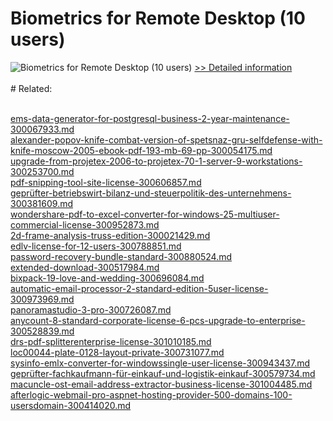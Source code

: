 # Biometrics for Remote Desktop (10 users)
![Biometrics for Remote Desktop (10 users)](https://mycommerce.akamaized.net/api/pimages/P300765875/BIG/300765875.GIF)
[>> Detailed information](https://secure.shareit.com/shareit/product.html?productid=300765875&affiliateid=200057808)<br/><br/># Related:

<br />[ems-data-generator-for-postgresql-business-2-year-maintenance-300067933.md](https://github.com/downloadplanet/downloadplanet/blob/main/ems-data-generator-for-postgresql-business-2-year-maintenance-300067933.md)<br />[alexander-popov-knife-combat-version-of-spetsnaz-gru-selfdefense-with-knife-moscow-2005-ebook-pdf-193-mb-69-pp-300054175.md](https://github.com/downloadplanet/downloadplanet/blob/main/alexander-popov-knife-combat-version-of-spetsnaz-gru-selfdefense-with-knife-moscow-2005-ebook-pdf-193-mb-69-pp-300054175.md)<br />[upgrade-from-projetex-2006-to-projetex-70-1-server-9-workstations-300253700.md](https://github.com/downloadplanet/downloadplanet/blob/main/upgrade-from-projetex-2006-to-projetex-70-1-server-9-workstations-300253700.md)<br />[pdf-snipping-tool-site-license-300606857.md](https://github.com/downloadplanet/downloadplanet/blob/main/pdf-snipping-tool-site-license-300606857.md)<br />[geprüfter-betriebswirt-bilanz-und-steuerpolitik-des-unternehmens-300381609.md](https://github.com/downloadplanet/downloadplanet/blob/main/geprüfter-betriebswirt-bilanz-und-steuerpolitik-des-unternehmens-300381609.md)<br />[wondershare-pdf-to-excel-converter-for-windows-25-multiuser-commercial-license-300952873.md](https://github.com/downloadplanet/downloadplanet/blob/main/wondershare-pdf-to-excel-converter-for-windows-25-multiuser-commercial-license-300952873.md)<br />[2d-frame-analysis-truss-edition-300021429.md](https://github.com/downloadplanet/downloadplanet/blob/main/2d-frame-analysis-truss-edition-300021429.md)<br />[edlv-license-for-12-users-300788851.md](https://github.com/downloadplanet/downloadplanet/blob/main/edlv-license-for-12-users-300788851.md)<br />[password-recovery-bundle-standard-300880524.md](https://github.com/downloadplanet/downloadplanet/blob/main/password-recovery-bundle-standard-300880524.md)<br />[extended-download-300517984.md](https://github.com/downloadplanet/downloadplanet/blob/main/extended-download-300517984.md)<br />[bixpack-19-love-and-wedding-300696084.md](https://github.com/downloadplanet/downloadplanet/blob/main/bixpack-19-love-and-wedding-300696084.md)<br />[automatic-email-processor-2-standard-edition-5user-license-300973969.md](https://github.com/downloadplanet/downloadplanet/blob/main/automatic-email-processor-2-standard-edition-5user-license-300973969.md)<br />[panoramastudio-3-pro-300726087.md](https://github.com/downloadplanet/downloadplanet/blob/main/panoramastudio-3-pro-300726087.md)<br />[anycount-8-standard-corporate-license-6-pcs-upgrade-to-enterprise-300528839.md](https://github.com/downloadplanet/downloadplanet/blob/main/anycount-8-standard-corporate-license-6-pcs-upgrade-to-enterprise-300528839.md)<br />[drs-pdf-splitterenterprise-license-301010185.md](https://github.com/downloadplanet/downloadplanet/blob/main/drs-pdf-splitterenterprise-license-301010185.md)<br />[loc00044-plate-0128-layout-private-300731077.md](https://github.com/downloadplanet/downloadplanet/blob/main/loc00044-plate-0128-layout-private-300731077.md)<br />[sysinfo-emlx-converter-for-windowssingle-user-license-300943437.md](https://github.com/downloadplanet/downloadplanet/blob/main/sysinfo-emlx-converter-for-windowssingle-user-license-300943437.md)<br />[geprüfter-fachkaufmann-für-einkauf-und-logistik-einkauf-300579734.md](https://github.com/downloadplanet/downloadplanet/blob/main/geprüfter-fachkaufmann-für-einkauf-und-logistik-einkauf-300579734.md)<br />[macuncle-ost-email-address-extractor-business-license-301004485.md](https://github.com/downloadplanet/downloadplanet/blob/main/macuncle-ost-email-address-extractor-business-license-301004485.md)<br />[afterlogic-webmail-pro-aspnet-hosting-provider-500-domains-100-usersdomain-300414020.md](https://github.com/downloadplanet/downloadplanet/blob/main/afterlogic-webmail-pro-aspnet-hosting-provider-500-domains-100-usersdomain-300414020.md)